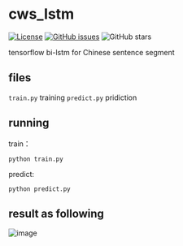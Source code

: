 # cws_lstm
[![License](https://img.shields.io/badge/License-Apache%202.0-brightgreen.svg)](https://opensource.org/licenses/Apache-2.0)
[![GitHub issues](https://img.shields.io/github/issues/zhyq/cws_lstm.svg)](https://github.com/zhyq/cws_lstm/issues)
![GitHub stars](https://img.shields.io/github/stars/zhyq/cws_lstm.svg)

  tensorflow bi-lstm for Chinese sentence segment

## files
`train.py` training 
`predict.py` pridiction 

## running
train：
  ```
  python train.py
  ```
  
predict:
  ```
  python predict.py
  ```
## result as following
![image](https://raw.githubusercontent.com/zhyq/cws_lstm/master/cutsample/sample.jpg)
